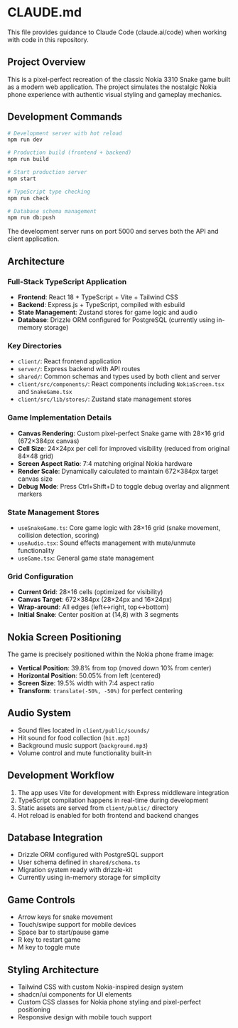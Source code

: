 # CLAUDE.md

This file provides guidance to Claude Code (claude.ai/code) when working with code in this repository.

## Project Overview

This is a pixel-perfect recreation of the classic Nokia 3310 Snake game built as a modern web application. The project simulates the nostalgic Nokia phone experience with authentic visual styling and gameplay mechanics.

## Development Commands

```bash
# Development server with hot reload
npm run dev

# Production build (frontend + backend)
npm run build

# Start production server
npm start

# TypeScript type checking
npm run check

# Database schema management
npm run db:push
```

The development server runs on port 5000 and serves both the API and client application.

## Architecture

### Full-Stack TypeScript Application
- **Frontend**: React 18 + TypeScript + Vite + Tailwind CSS
- **Backend**: Express.js + TypeScript, compiled with esbuild
- **State Management**: Zustand stores for game logic and audio
- **Database**: Drizzle ORM configured for PostgreSQL (currently using in-memory storage)

### Key Directories
- `client/`: React frontend application
- `server/`: Express backend with API routes
- `shared/`: Common schemas and types used by both client and server
- `client/src/components/`: React components including `NokiaScreen.tsx` and `SnakeGame.tsx`
- `client/src/lib/stores/`: Zustand state management stores

### Game Implementation Details
- **Canvas Rendering**: Custom pixel-perfect Snake game with 28×16 grid (672×384px canvas)
- **Cell Size**: 24×24px per cell for improved visibility (reduced from original 84×48 grid)
- **Screen Aspect Ratio**: 7:4 matching original Nokia hardware  
- **Render Scale**: Dynamically calculated to maintain 672×384px target canvas size
- **Debug Mode**: Press Ctrl+Shift+D to toggle debug overlay and alignment markers

### State Management Stores
- `useSnakeGame.ts`: Core game logic with 28×16 grid (snake movement, collision detection, scoring)
- `useAudio.tsx`: Sound effects management with mute/unmute functionality  
- `useGame.tsx`: General game state management

### Grid Configuration
- **Current Grid**: 28×16 cells (optimized for visibility)
- **Canvas Target**: 672×384px (28×24px and 16×24px)
- **Wrap-around**: All edges (left↔right, top↔bottom)
- **Initial Snake**: Center position at (14,8) with 3 segments

## Nokia Screen Positioning
The game is precisely positioned within the Nokia phone frame image:
- **Vertical Position**: 39.8% from top (moved down 10% from center)
- **Horizontal Position**: 50.05% from left (centered)
- **Screen Size**: 19.5% width with 7:4 aspect ratio
- **Transform**: `translate(-50%, -50%)` for perfect centering

## Audio System
- Sound files located in `client/public/sounds/`
- Hit sound for food collection (`hit.mp3`)
- Background music support (`background.mp3`)
- Volume control and mute functionality built-in

## Development Workflow
1. The app uses Vite for development with Express middleware integration
2. TypeScript compilation happens in real-time during development
3. Static assets are served from `client/public/` directory
4. Hot reload is enabled for both frontend and backend changes

## Database Integration
- Drizzle ORM configured with PostgreSQL support
- User schema defined in `shared/schema.ts`
- Migration system ready with drizzle-kit
- Currently using in-memory storage for simplicity

## Game Controls
- Arrow keys for snake movement
- Touch/swipe support for mobile devices
- Space bar to start/pause game
- R key to restart game
- M key to toggle mute

## Styling Architecture
- Tailwind CSS with custom Nokia-inspired design system
- shadcn/ui components for UI elements
- Custom CSS classes for Nokia phone styling and pixel-perfect positioning
- Responsive design with mobile touch support